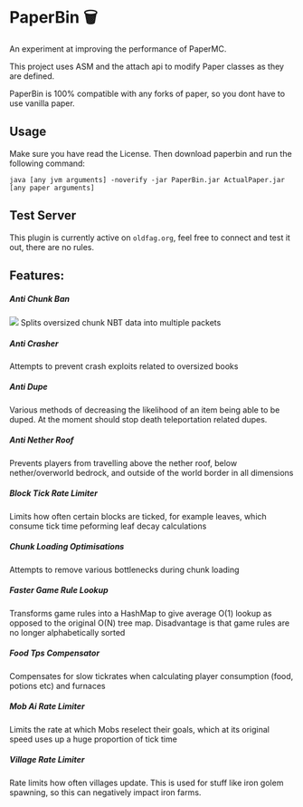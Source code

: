 # PaperBin 🗑️
An experiment at improving the performance of PaperMC. 

This project uses ASM and the attach api to modify Paper classes as they are defined.

PaperBin is 100% compatible with any forks of paper, so you dont have to use vanilla paper.

## Usage
Make sure you have read the License.
Then download paperbin and run the following command:
```
java [any jvm arguments] -noverify -jar PaperBin.jar ActualPaper.jar [any paper arguments]
```

## Test Server
This plugin is currently active on `oldfag.org`, feel free to connect and test it out, there are no rules.

## Features:

##### Anti Chunk Ban
![](https://i.binclub.dev/ka562q74.png)
Splits oversized chunk NBT data into multiple packets

##### Anti Crasher
Attempts to prevent crash exploits related to oversized books

##### Anti Dupe
Various methods of decreasing the likelihood of an item being able to be duped. At the moment should stop death 
teleportation related dupes.

##### Anti Nether Roof
Prevents players from travelling above the nether roof, below nether/overworld bedrock, and outside of the world border
in all dimensions

##### Block Tick Rate Limiter
Limits how often certain blocks are ticked, for example leaves, which consume tick time peforming leaf decay
calculations

##### Chunk Loading Optimisations
Attempts to remove various bottlenecks during chunk loading

##### Faster Game Rule Lookup
Transforms game rules into a HashMap to give average O(1) lookup as opposed to the original O(N) tree map. Disadvantage
is that game rules are no longer alphabetically sorted

##### Food Tps Compensator
Compensates for slow tickrates when calculating player consumption (food, potions etc) and furnaces

##### Mob Ai Rate Limiter
Limits the rate at which Mobs reselect their goals, which at its original speed uses up a huge proportion of tick time

##### Village Rate Limiter
Rate limits how often villages update. This is used for stuff like iron golem spawning, so this can negatively impact
iron farms.
